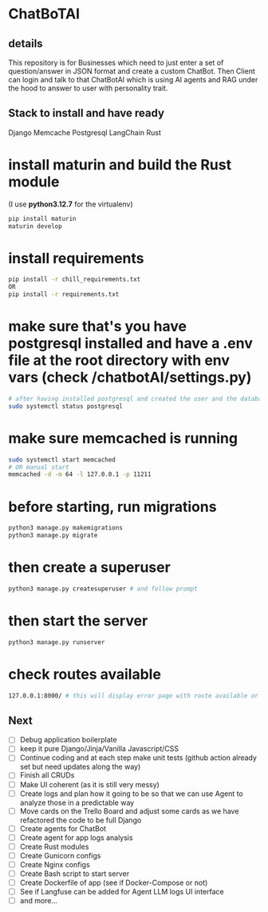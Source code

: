 # ChatBoTAI 

## details
This repository is for Businesses which need to just enter a set of question/answer in JSON format and create a custom ChatBot.
Then Client can login and talk to that ChatBotAI which is using AI agents and RAG under the hood to answer to user with personality trait.

## Stack to install and have ready
Django
Memcache
Postgresql
LangChain
Rust

# install maturin and build the Rust module
(I use **python3.12.7** for the virtualenv)
```bash
pip install maturin
maturin develop
```
# install requirements
```bash
pip install -r chill_requirements.txt
OR
pip install -r requirements.txt
```

# make sure that's you have postgresql installed and have a .env file at the root directory with env vars (check /chatbotAI/settings.py)
```bash
# after having installed postgresql and created the user and the database,check that everything is running
sudo systemctl status postgresql
```
# make sure memcached is running
```bash
sudo systemctl start memcached
# OR manual start 
memcached -d -m 64 -l 127.0.0.1 -p 11211
```
# before starting, run migrations
```bash
python3 manage.py makemigrations
python3 manage.py migrate
```
# then create a superuser
```bash
python3 manage.py createsuperuser # and follow prompt
```
# then start the server
```bash
python3 manage.py runserver
```
# check routes available
```bash
127.0.0.1:8000/ # this will display error page with route available or dig in the code `urls.py` files
```


## Next
- [ ] Debug application boilerplate
- [ ] keep it pure Django/Jinja/Vanilla Javascript/CSS
- [ ] Continue coding and at each step make unit tests (github action already set but need updates along the way)
- [ ] Finish all CRUDs
- [ ] Make UI coherent (as it is still very messy)
- [ ] Create logs and plan how it going to be so that we can use Agent to analyze those in a predictable way
- [ ] Move cards on the Trello Board and adjust some cards as we have refactored the code to be full Django
- [ ] Create agents for ChatBot
- [ ] Create agent for app logs analysis
- [ ] Create Rust modules
- [ ] Create Gunicorn configs
- [ ] Create Nginx configs
- [ ] Create Bash script to start server
- [ ] Create Dockerfile of app (see if Docker-Compose or not)
- [ ] See if Langfuse can be added for Agent LLM logs UI interface
- [ ] and more...
